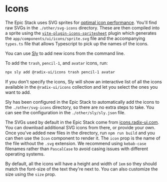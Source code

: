 # Icons

The Epic Stack uses SVG sprites for
[optimal icon performance](https://benadam.me/thoughts/react-svg-sprites/).
You'll find raw SVGs in the `./other/svg-icons` directory. These are then
compiled into a sprite using the
[`vite-plugin-icons-spritesheet`](https://github.com/jacobparis-insiders/vite-plugin-icons-spritesheet)
plugin which generates the `app/components/ui/icons/sprite.svg` file and the
accompanying `types.ts` file that allows Typescript to pick up the names of the
icons.

You can use [Sly](https://github.com/jacobparis-insiders/sly/tree/main/cli) to
add new icons from the command line.

To add the `trash`, `pencil-1`, and `avatar` icons, run:

```sh
npx sly add @radix-ui/icons trash pencil-1 avatar
```

If you don't specify the icons, Sly will show an interactive list of all the
icons available in the `@radix-ui/icons` collection and let you select the ones
you want to add.

Sly has been configured in the Epic Stack to automatically add the icons to the
`./other/svg-icons` directory, so there are no extra steps to take. You can see
the configuration in the `./other/sly/sly.json` file.

The SVGs used by default in the Epic Stack come from
[icons.radix-ui.com](https://icons.radix-ui.com/). You can download additional
SVG icons from there, or provide your own. Once you've added new files in the
directory, run `npm run build` and you can then use the `Icon` component to
render it. The `icon` prop is the name of the file without the `.svg` extension.
We recommend using `kebab-case` filenames rather than `PascalCase` to avoid
casing issues with different operating systems.

By default, all the icons will have a height and width of `1em` so they should
match the font-size of the text they're next to. You can also customize the size
using the `size` prop.
